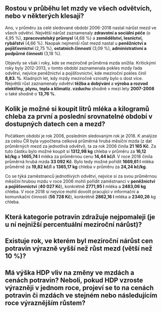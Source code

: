 ## Rostou v průběhu let mzdy ve všech odvětvích, nebo v některých klesají?
Ano, v průměru za celé sledované období 2006-2018 nastal nárůst mezd ve všech odvětví. Největší nárůst zaznamenaly **zdravotní a sociální péče** (o 4,95 %), **zpracovatelský průmysl** (4,68 %) a **zemědělství, lesnictví, rybářství** (4,66 %). Naopak nejmenší růst mezd nastal u **peněžnictví a pojišťovnictví** (2,75 %), **ostatních činností** (3,09 %), **administrativní a podpůrné činnosti** (3,18 %). 

Objevily se však i roky, kde se meziročně průměrná mzda snížila. Kritickými roky byly 2012-2013, v tomto období zaznamenala pokles mzdy řada odvětví, nejvíce peněžnictví a pojišťovnictví, kde meziroční pokles činil **8,83. %**. Kladných let, kdy mzdy meziročně vzrostly bylo o dost více. Největší růst zaznamenaly odvětví **těžba a dobývání** a **výroba a rozvod elektřiny, plynu, tepla a klimatiz. vzduchu** shodně v mezi lety **2007-2008** o také shodně o **13,76 %**.

## Kolik je možné si koupit litrů mléka a kilogramů chleba za první a poslední srovnatelné období v dostupných datech cen a mezd?
Počátkem období je rok 2006, posledním sledovaným rok je 2018. K analýze za celou ČR byla vypočtena celková průměrná hrubá měsíční mzda (z dat průměrných mezd za jednotlivá odvětví), ta za rok 2006 činila **21 165 Kč**. Za tuto částku bylo možné koupit si **1312,98 kg** chleba v průměru za **16,12 kč/kg** a **1465,74 l** mléka za průměrnou cenu **14,44 kč/l**. V roce 2018 činila průměrná hrubá mzda **33 092 Kč**. Bylo tedy možné pořídit **1669,61 l** mléka průměrně za **19,82 kč/l** a **1365,17 kg** chleba v průměru za **24,24 kč/kg**.

Co se týká zaměstnanců jednotlivých odvětví, nejvíce si za svou průměrnou měsíční hrubou mzdu v roce 2006  mohli pořídit zaměstnanci v **peněžnictví a pojišťovnictví** (**40 027 Kč**), konkrétně **2771,95 l** mléka a **2483,06 kg** chleba. V roce 2018 si nejvíce mohli dovolit pracující v informační a komunikační činnosti (**56 728 Kč**), konkrétně **2862,16 l** mléka a **2340,26** kg chleba. 

## Která kategorie potravin zdražuje nejpomaleji (je u ní nejnižší percentuální meziroční nárůst)?

## Existuje rok, ve kterém byl meziroční nárůst cen potravin výrazně vyšší než růst mezd (větší než 10 %)?

## Má výška HDP vliv na změny ve mzdách a cenách potravin? Neboli, pokud HDP vzroste výrazněji v jednom roce, projeví se to na cenách potravin či mzdách ve stejném nebo následujícím roce výraznějším růstem?

